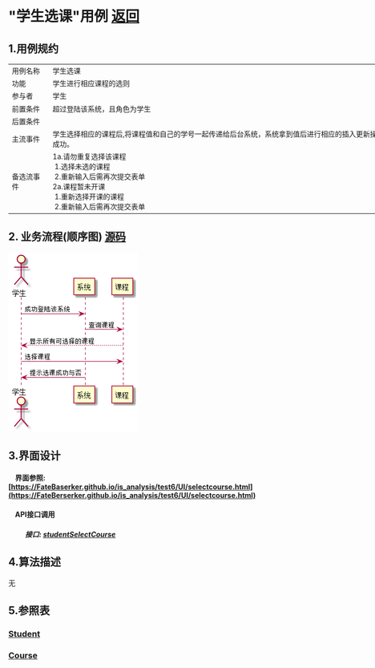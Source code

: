 # "学生选课"用例 <a href="https://github.com/FateBerserker/is_analysis/tree/master/test6">返回</a>
## 1.用例规约
<table cellspacing="0" style="width:900px;">
<tr>
	<td>用例名称</td>
	<td>学生选课</td>	
</tr>
<tr>
	<td>功能</td>
	<td>学生进行相应课程的选则</td>	
</tr>
<tr>
	<td>参与者</td>
	<td>学生</td>	
</tr>
<tr>
	<td>前置条件</td>
	<td>超过登陆该系统，且角色为学生</td>	
</tr>
<tr>
	<td>后置条件</td>
	<td></td>	
</tr>
<tr>
	<td>主流事件</td>
	<td>
	学生选择相应的课程后,将课程值和自己的学号一起传递给后台系统，系统拿到值后进行相应的插入更新操作后，提示学生课程选择成功。
	</td>	
</tr>
<tr>
	<td>备选流事件</td>
	<td>
		1a.请勿重复选择该课程 <br> 
		 &nbsp;1.选择未选的课程 <br>    
		 &nbsp;2.重新输入后需再次提交表单<br>	
		2a.课程暂未开课<br>
		 &nbsp;1.重新选择开课的课程 <br>    
		 &nbsp;2.重新输入后需再次提交表单
	</td>	
</tr>
	
</table>		


## 2. 业务流程(顺序图)  <a href="../src/studentSelectCourse.puml">源码</a>

<img src="../images/studentSelectCourse.png"/>


## 3.界面设计
#### &nbsp;&nbsp;&nbsp;&nbsp;界面参照:[https://FateBaserker.github.io/is_analysis/test6/UI/selectcourse.html](https://FateBerserker.github.io/is_analysis/test6/UI/selectcourse.html)
#### &nbsp;&nbsp;&nbsp;&nbsp;API接口调用
##### &nbsp;&nbsp;&nbsp;&nbsp;&nbsp;&nbsp;&nbsp;&nbsp;&nbsp;&nbsp;接口: <a href="../接口/studentSelectCourse.md">studentSelectCourse</a>

## 4.算法描述
无

## 5.参照表
### <a href="../数据库表设计.md#student">Student</a>
### <a href="../数据库表设计.md#course">Course</a>


